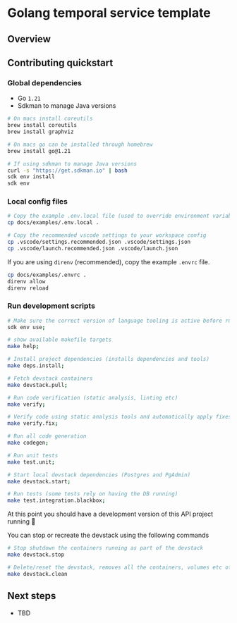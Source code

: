 # Golang temporal service template

## Overview

## Contributing quickstart

### Global dependencies

* Go `1.21`
* Sdkman to manage Java versions

```sh
# On macs install coreutils
brew install coreutils
brew install graphviz

# On macs go can be installed through homebrew
brew install go@1.21

# If using sdkman to manage Java versions
curl -s "https://get.sdkman.io" | bash
sdk env install
sdk env
```

### Local config files

```sh
# Copy the example .env.local file (used to override environment variables for local development)
cp docs/examples/.env.local .

# Copy the recommended vscode settings to your workspace config
cp .vscode/settings.recommended.json .vscode/settings.json
cp .vscode/launch.recommended.json .vscode/launch.json
```

If you are using `direnv` (recommended), copy the example `.envrc` file.

```sh
cp docs/examples/.envrc .
direnv allow
direnv reload
```

### Run development scripts

```sh
# Make sure the correct version of language tooling is active before running any commands
sdk env use;

# show available makefile targets
make help;

# Install project dependencies (installs dependencies and tools)
make deps.install;

# Fetch devstack containers
make devstack.pull;

# Run code verification (static analysis, linting etc)
make verify;

# Verify code using static analysis tools and automatically apply fixes when possible
make verify.fix;

# Run all code generation
make codegen;

# Run unit tests
make test.unit;

# Start local devstack dependencies (Postgres and PgAdmin)
make devstack.start;

# Run tests (some tests rely on having the DB running)
make test.integration.blackbox;
```

At this point you should have a development version of this API project running 🎉

You can stop or recreate the devstack using the following commands

```sh
# Stop shutdown the containers running as part of the devstack
make devstack.stop

# Delete/reset the devstack, removes all the containers, volumes etc of the compose stack
make devstack.clean
```

## Next steps

* TBD
